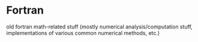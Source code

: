 # Fortran
old fortran math-related stuff (mostly numerical analysis/computation stuff, implementations of various common numerical methods, etc.)
